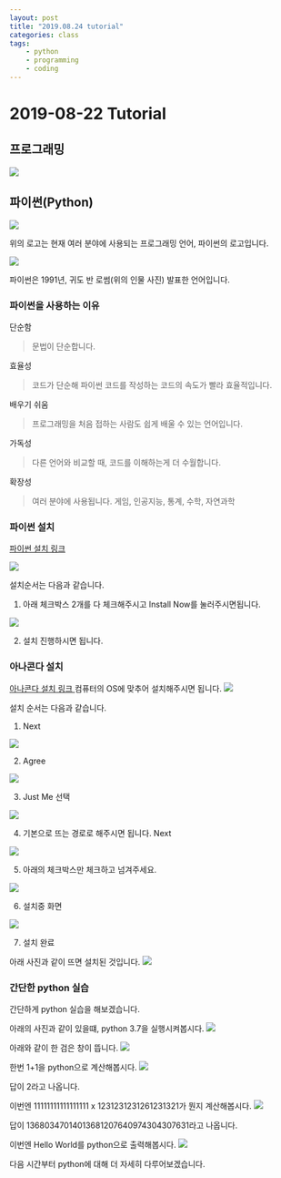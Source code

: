 ```yaml
---
layout: post
title: "2019.08.24 tutorial"
categories: class
tags:
    - python
    - programming
    - coding
---
```


# 2019-08-22 Tutorial

## 프로그래밍

<img src = "../image/programming.jpg">

## 파이썬(Python)


<img src = "../image/python_logo.jpg">

위의 로고는 현재 여러 분야에 사용되는 프로그래밍 언어, 파이썬의 로고입니다.

<img src = "../image/Guido van Rossum.jpg">

파이썬은 1991년, 귀도 반 로썸(위의 인물 사진) 발표한 언어입니다.

### 파이썬을 사용하는 이유

단순함
> 문법이 단순합니다.

효율성
> 코드가 단순해 파이썬 코드를 작성하는 코드의 속도가 빨라 효율적입니다.

배우기 쉬움
> 프로그래밍을 처음 접하는 사람도 쉽게 배울 수 있는 언어입니다.

가독성
> 다른 언어와 비교할 때, 코드를 이해하는게 더 수월합니다.

확장성
> 여러 분야에 사용됩니다. 게임, 인공지능, 통계, 수학, 자연과학

### 파이썬 설치

<a href ="https://www.python.org/downloads/"> 파이썬 설치 링크</a>

<img src = "../image/python.org.jpg">

설치순서는 다음과 같습니다.
1. 아래 체크박스 2개를 다 체크해주시고 Install Now를 눌러주시면됩니다.
<img src = "../image/python_install_1.png">

2. 설치 진행하시면 됩니다.

### 아나콘다 설치
<a href = "https://www.anaconda.com/distribution/" >아나콘다 설치 링크 </a>
컴퓨터의 OS에 맞추어 설치해주시면 됩니다.
<img src = "../image/anaconda_python.jpg">

설치 순서는 다음과 같습니다.
1. Next
<img src = "../image/anaconda_install_1.jpg">

2. Agree

<img src = "../image/anaconda_install_2.jpg">

3. Just Me 선택

<img src = "../image/anaconda_install_3.jpg">

4. 기본으로 뜨는 경로로 해주시면 됩니다. Next

<img src = "../image/anaconda_install_4.jpg">

5. 아래의 체크박스만 체크하고 넘겨주세요.

<img src = "../image/anaconda_install_5.jpg">

6. 설치중 화면

<img src = "../image/anaconda_install_6.jpg">

7. 설치 완료

아래 사진과 같이 뜨면 설치된 것입니다.
<img src = "image/anaconda_install_check.jpg">

### 간단한 python 실습

간단하게 python 실습을 해보겠습니다.

아래의 사진과 같이 있을떄, python 3.7을 실행시켜봅시다.
<img src = "../image/python.png">

아래와 같이 한 검은 창이 뜹니다.
<img src = "../image/python_tutoiral_1.jpg">

한번 1+1을 python으로 계산해봅시다.
<img src = "../image/python_tutoiral_2.jpg">

답이 2라고 나옵니다.

이번엔 11111111111111111 x 1231231231261231321가 뭔지 계산해봅시다.
<img src = "../image/python_tutoiral_3.jpg">

답이 13680347014013681207640974304307631라고 나옵니다.

이번엔 Hello World를 python으로 출력해봅시다.
<img src = "../image/python_tutoiral_4.jpg">

다음 시간부터 python에 대해 더 자세히 다루어보겠습니다.